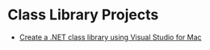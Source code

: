 # Class Library Projects

- [Create a .NET class library using Visual Studio for Mac](https://learn.microsoft.com/en-us/dotnet/core/tutorials/library-with-visual-studio-mac)